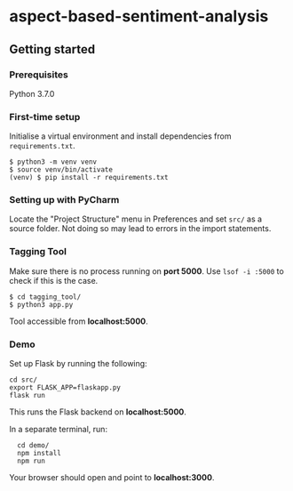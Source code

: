 # aspect-based-sentiment-analysis

## Getting started

### Prerequisites
Python 3.7.0

### First-time setup
Initialise a virtual environment and install dependencies from `requirements.txt`.
```
$ python3 -m venv venv
$ source venv/bin/activate
(venv) $ pip install -r requirements.txt 
```

### Setting up with PyCharm
Locate the "Project Structure" menu in Preferences and set `src/` as a source folder.
Not doing so may lead to errors in the import statements.

### Tagging Tool
Make sure there is no process running on **port 5000**. Use `lsof -i :5000` to check if this is the case.

```
$ cd tagging_tool/
$ python3 app.py
```
Tool accessible from **localhost:5000**.

### Demo
Set up Flask by running the following:
```
cd src/
export FLASK_APP=flaskapp.py
flask run
```
This runs the Flask backend on **localhost:5000**.

In a separate terminal, run:
```
  cd demo/
  npm install
  npm run
```

Your browser should open and point to **localhost:3000**.
